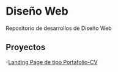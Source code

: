 # Diseño Web

Repositorio de desarrollos de Diseño Web

## Proyectos

-[Landing Page de tipo Portafolio-CV](https://cittafederico.github.io/dise-o-web/portafolio_cv)